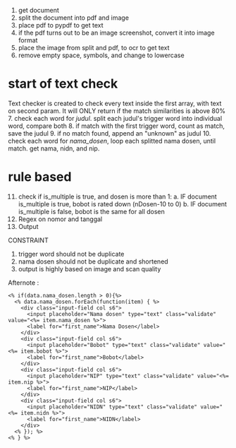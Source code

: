 1. get document
2. split the document into pdf and image
3. place pdf to pypdf to get text
4. if the pdf turns out to be an image screenshot, convert it into image format
5. place the image from split and pdf, to ocr to get text
6. remove empty space, symbols, and change to lowercase
# start of text check
Text checker is created to check every text inside the first array, with text on second param. It will ONLY return if the match similarities is above 80%
7. check each word for *judul*. split each judul's trigger word into individual word, compare both
8. if match with the first trigger word, count as match, save the judul
9. if no match found, append an "unknown" as judul
10. check each word for *nama_dosen*, loop each splitted nama dosen, until match. get nama, nidn, and nip.
# rule based
11. check if is_multiple is true, and dosen is more than 1:
    a. IF document is_multiple is true, bobot is rated down (nDosen-10 to 0)
    b. IF document is_multiple is false, bobot is the same for all dosen
12. Regex on nomor and tanggal
13. Output





CONSTRAINT
1. trigger word should not be duplicate
2. nama dosen should not be duplicate and shortened
3. output is highly based on image and scan quality

Afternote :


    <% if(data.nama_dosen.length > 0){%>
      <% data.nama_dosen.forEach(function(item) { %>
        <div class="input-field col s6">
          <input placeholder="Nama dosen" type="text" class="validate" value="<%= item.nama_dosen %>">
          <label for="first_name">Nama Dosen</label>
        </div>
        <div class="input-field col s6">
          <input placeholder="Bobot" type="text" class="validate" value="<%= item.bobot %>">
          <label for="first_name">Bobot</label>
        </div>
        <div class="input-field col s6">
          <input placeholder="NIP" type="text" class="validate" value="<%= item.nip %>">
          <label for="first_name">NIP</label>
        </div>
        <div class="input-field col s6">
          <input placeholder="NIDN" type="text" class="validate" value="<%= item.nidn %>">
          <label for="first_name">NIDN</label>
        </div>
      <% }); %>
    <% } %>